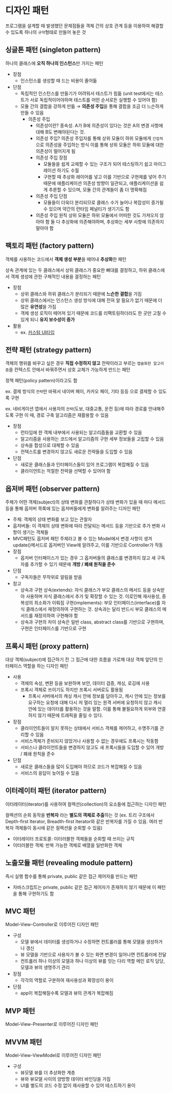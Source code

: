 # 디자인 패턴

프로그램을 설계할 때 발생했던 문제점들을 객체 간의 상호 관계 등을 이용하여 해결할 수 있도록 하나의 `규약`형태로 만들어 놓은 것

## 싱글톤 패턴 (singleton pattern)

하나의 클래스에 **오직 하나의 인스턴스**만 가지는 패턴

- 장점
    - 인스턴스를 생성할 때 드는 비용이 줄어듦
- 단점
    - 독립적인 인스턴스를 만들기가 어려워서 테스트가 힘듦 (unit test에서는 테스트가 서로 독립적이어야하며 테스트를 어떤 순서로든 실행할 수 있어야 함)
    - 모듈 간의 결합을 강하게 만듦
    → **의존성 주입**을 통해 결합을 조금 더 느슨하게 만들 수 있음
        - 의존성 주입
            - 의존성이란?
            종속성. A가 B에 의존성이 있다는 것은 A의 변경 사항에 대해 B도 변해야된다는 것.
            - 의존성 주입?
            의존성 주입자를 통해 상위 모듈이 하위 모듈에게 `간접적`으로 의존성을 주입하는 방식
            이를 통해 상위 모듈은 하위 모듈에 대한 의존성이 떨어지게 됨
            - 의존성 주입 장점
                - 모듈들을 쉽게 교체할 수 있는 구조가 되어 테스팅하기 쉽고 마이그레이션 하기도 수월
                - 구현할 때 추상화 레이어를 넣고 이를 기반으로 구현체를 넣어 주기 때문에 애플리케이션 의존성 방향이 일관되고, 애플리케이션을 쉽게 추론할 수 있으며, 모듈 간의 관계들이 좀 더 명확해짐
            - 의존성 주입 단점
                - 모듈들이 더욱더 분리되므로 클래스 수가 늘어나 복잡성이 증가될 수 있으며 약간의 런타임 페널티가 생기기도 함
            - 의존성 주입 원칙
            상위 모듈은 하위 모듈에서 어떠한 것도 가져오지 않아야 함
            둘 다 추상화에 의존해야하며, 추상화는 세부 사항에 의존하지 말아야 함

## 팩토리 패턴 (factory pattern)

객체를 사용하는 코드에서 **객체 생성 부분**을 떼어내 **추상화**한 패턴

상속 관계에 있는 두 클래스에서 상위 클래스가 중요한 뼈대를 결정하고, 하위 클래스에서 객체 생성에 관한 구체적인 내용을 결정하는 패턴

- 장점
    - 상위 클래스와 하위 클래스가 분리되기 때문에 **느슨한 결합**을 가짐
    - 상위 클래스에서는 인스턴스 생성 방식에 대해 전혀 알 필요가 없기 때문에 더 많은 **유연성**을 가짐
    - 객체 생성 로직이 떼어져 있기 때문에 코드를 리팩토링하더라도 한 곳만 고칠 수 있게 되니 **유지 보수성이 증가**
- 활용
    - ex. [커스텀 UI타입](https://velog.io/@ryan-son/%EB%94%94%EC%9E%90%EC%9D%B8-%ED%8C%A8%ED%84%B4-Factory-pattern-in-Swift)

## 전략 패턴 (strategy pattern)

객체의 행위를 바꾸고 싶은 경우 **직접 수정하지 않고** 전략이라고 부르는 `캡슐화한 알고리즘`을 컨텍스트 안에서 바꿔주면서 상호 교체가 가능하게 만드는 패턴

정책 패턴(policy pattern)이라고도 함

ex. 결제 방식의 `전략`만 바꿔서 네이버 페이, 카카오 페이, 기타 등등 으로 결제할 수 있도록 구현

ex. 네비게이션 앱에서 사용자의 `전략`(도보, 대중교통, 운전 등)에 따라 경로를 안내해주도록 구현
이 때, 경로 구축 알고리즘은  재활용할 수 있음

- 장점
    - 런타임에 한 객체 내부에서 사용되는 알고리즘들을 교환할 수 있음
    - 알고리즘을 사용하는 코드에서 알고리즘의 구현 세부 정보들을 고립할 수 있음
    - 상속을 합성으로 대체할 수 있음
    - 컨텍스트를 변경하지 않고도 새로운 전략들을 도입할 수 있음
- 단점
    - 새로운 클래스들과 인터페이스들이 있어 프로그램이 복잡해질 수 있음
    - 클라이언트는 적절한 전략을 선택할 수 있어야 함

## 옵저버 패턴 (observer pattern)

주체가 어떤 객체(subject)의 상태 변화를 관찰하다가 상태 변화가 있을 때 마다 메서드 등을 통해 옵저버 목록에 있는 옵저버들에게 변화를 알려주는 디자인 패턴

- 주체: 객체의 상태 변화를 보고 있는 관찰자
- 옵저버들: 이 객체의 상태 변화에 따라 전달되는 메서드 등을 기반으로 추가 변화 사항이 생기는 객체들
- MVC패턴도 옵저버 패턴
주체라고 볼 수 있는 Model에서 변경 사항이 생겨 update()메서드로 옵저버인 View에 알려주고, 이를 기반으로 Controller가 작동
- 장점
    - 옵저버 인터페이스가 있는 경우 그 옵저버들의 클래스를 변경하지 않고 새 구독자를 추가할 수 있기 때문에 **개방 / 폐쇄 원칙을 준수**
- 단점
    - 구독자들은 무작위로 알림을 받음
- 참고
    - 상속과 구현
    상속(extends): 자식 클래스가 부모 클래스의 메서드 등을 상속받아 사용하며 자식 클래스에서 추가 및 확장할 수 있는 것. 이로인해 재사용성, 중복성의 최소화가 이뤄짐
    구현(implements): 부모 인터페이스(interface)를 자식 클래스에서 재정의하여 구현하는 것. 상속과는 달리 반드시 부모 클래스의 메서드를 재정의하여 구현해야 함
    - 상속과 구현의 차이
    상속은 일반 class, abstract class를 기반으로 구현하며, 구현은 인터페이스를 기반으로 구현

## 프록시 패턴 (proxy pattern)

대상 객체(subject)에 접근하기 전 그 접근에 대한 흐름을 가로채 대상 객체 앞단의 인터페이스 역할을 하는 디자인 패턴

- 사용
    - 객체의 속성, 변환 등을 보완하며 보안, 데이터 검증, 캐싱, 로깅에 사용
    - 프록시 객체로 쓰이기도 하지만 프록시 서버로도 활용됨
        - 프록시 서버에서의 캐싱
        캐시 안에 정보를 담아두고, 캐시 안에 있는 정보를 요구하는 요청에 대해 다시 저 멀리 있는 원격 서버에 요청하지 않고 캐시 안에 있는 데이터를 활용하는 것을 말함.
        이를 통해 불필요하게 외부와 연결하지 않기 때문에 트래픽을 줄일 수 있다.
- 장점
    - 클라이언트들이 알지 못하는 상태에서 서비스 객체를 제어하고, 수명주기를 관리할 수 있음
    - 서비스객체가 준비되지 않았거나 사용할 수 없는 경우에도 프록시는 작동함
    - 서비스나 클라이언트들을 변경하지 않고도 새 프록시들을 도입할 수 있어 개방 / 폐쇄 원칙을 준수
- 단점
    - 새로운 클래스들을 많이 도입해야 하므로 코드가 복잡해질 수 있음
    - 서비스의 응답이 늦어질 수 있음

## 이터레이터 패턴 (iterator pattern)

이터레이터(iterator)를 사용하여 컬렉션(collection)의 요소들에 접근하는 디자인 패턴

컬렉션의 순회 동작을 **반복자** 라는 **별도의 객체로 추출**하는 것 
(ex. 트리 구조에서 Depth-first Iterator, Breadth-first Iterator와 같은 반복자를 가질 수 있음. 여러 반복자 객체들이 동시에 같은 컬렉션을 순회할 수 있음)

- 이터레이터 프로토콜: 이터러블한 객체들을 순회할 때 쓰이는 규칙
- 이터러블한 객체: 반복 가능한 객체로 배열을 일반화한 객체

## 노출모듈 패턴 (revealing module pattern)

즉시 실행 함수를 통해 private, public 같은 접근 제어자를 만드는 패턴

- 자바스크립트는 private, public 같은 접근 제어자가 존재하지 않기 때문에 이 패턴을 통해 구현하기도 함

## MVC 패턴

Model-View-Controller로 이루어진 디자인 패턴

- 구성
    - 모델
    뷰에서 데이터를 생성하거나 수정하면 컨트롤러를 통해 모델을 생성하거나 갱신
    - 뷰
    모델을 기반으로 사용자가 볼 수 있는 화면
    변경이 일어나면 컨트롤러에 전달
    - 컨트롤러
    하나 이상의 모델과 하나 이상의 뷰를 잇는 다리 역할
    메인 로직 담당, 모델과 뷰의 생명주기 관리
- 장점
    - 각각의 역할로 구분하여 재사용성과 확장성이 용이
- 단점
    - app이 복잡해질수록 모델과 뷰의 관계가 복잡해짐

## MVP 패턴

Model-View-Presenter로 이루어진 디자인 패턴

## MVVM 패턴

Model-View-ViewModel로 이루어진 디자인 패턴

- 구성
    - 뷰모델
    뷰를 더 추상화한 계층
    - 뷰와 뷰모델 사이의 양방향 데이터 바인딩을 가짐
    - UI를 별도의 코드 수정 없이 재사용할 수 있어 테스트하기 용이
